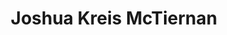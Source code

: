 ---
title: Joshua Kreis McTiernan
aliases:  
  - /people/joshua-mctiernan
layout: people
image:
featured_image_attr: 
featured_image_alt: 
featured_image_caption: 
details:
  Website: https://mctiernanjoshua.wixsite.com/home
  Facebook: 
  Twitter: 
  Instagram: 
  LinkedIn: 
---